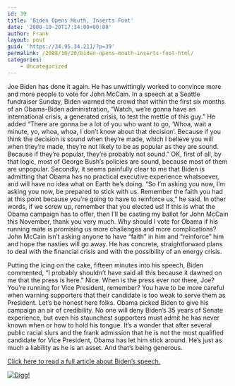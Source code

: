 ```yaml
---
id: 39
title: 'Biden Opens Mouth, Inserts Foot'
date: '2008-10-20T17:34:00+00:00'
author: Frank
layout: post
guid: 'https://34.95.34.211/?p=39'
permalink: /2008/10/20/biden-opens-mouth-inserts-foot-html/
categories:
    - Uncategorized
---
```


<div src="v5">Joe Biden has done it again. He has unwittingly worked to convince more and more people to vote for John McCain. In a speech at a Seattle fundraiser Sunday, Biden warned the crowd that within the first six months of an Obama-Biden administration, “Watch, we’re gonna have an international crisis, a generated crisis, to test the mettle of this guy.” He added “There are gonna be a lot of you who want to go, ‘Whoa, wait a minute, yo, whoa, whoa, I don’t know about that decision’. Because if you think the decision is sound when they’re made, which I believe you will when they’re made, they’re not likely to be as popular as they are sound. Because if they’re popular, they’re probably not sound.” OK, first of all, by that logic, most of George Bush’s policies are sound, because most of them are unpopular. Secondly, it seems painfully clear to me that Biden is admitting that Obama has no practical executive experience whatsoever, and will have no idea what on Earth he’s doing. “So I’m asking you now, I’m asking you now, be prepared to stick with us. Remember the faith you had at this point because you’re going to have to reinforce us,” he said. In other words, if we screw up, remember that you elected us! If this is what the Obama campaign has to offer, then I’ll be casting my ballot for John McCain this November, thank you very much. Why should I vote for Obama if his running mate is promising us more challenges and more complications? John McCain isn’t asking anyone to have “faith” in him and “reinforce” him and hope the nasties will go away. He has concrete, straightforward plans to deal with the financial crisis and with the possibility of an energy crisis.

Putting the icing on the cake, fifteen minutes into his speech, Biden commented, “I probably shouldn’t have said all this because it dawned on me that the press is here.” Nice. When is the press ever <span style="font-style: italic;">not</span> there, Joe? You’re running for Vice President, remember? You have to be more careful when warning supporters that their candidate is too weak to serve them as President. Let’s be honest here folks. Obama picked Biden to give his campaign an air of credibility. No one will deny Biden’s 35 years of Senate experience, but even his staunchest supporters must admit he has never known when or how to hold his tongue. It’s a wonder that after several public racial slurs and the frank admission that he is not the most qualified candidate for Vice President, Obama has let him stick around. He’s just as much a liability as he is an asset. And that’s being generous.

[Click here to read a full article about Biden’s speech.](http://blogs.abcnews.com/politicalradar/2008/10/biden-to-suppor.html)

[![Digg!](http://digg.com/img/badges/100x20-digg-button.gif)  ](http://digg.com/)

</div>